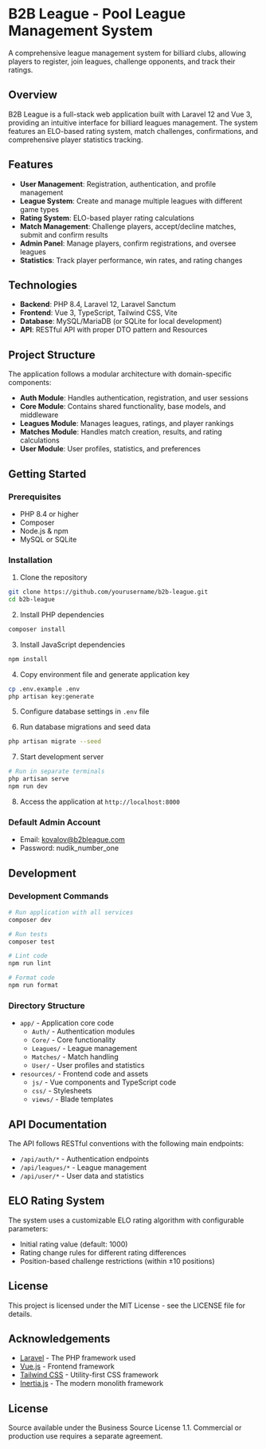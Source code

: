 # B2B League - Pool League Management System

A comprehensive league management system for billiard clubs, allowing players to register, join leagues, challenge
opponents, and track their ratings.

## Overview

B2B League is a full-stack web application built with Laravel 12 and Vue 3, providing an intuitive interface for
billiard leagues management. The system features an ELO-based rating system, match challenges, confirmations, and
comprehensive player statistics tracking.

## Features

- **User Management**: Registration, authentication, and profile management
- **League System**: Create and manage multiple leagues with different game types
- **Rating System**: ELO-based player rating calculations
- **Match Management**: Challenge players, accept/decline matches, submit and confirm results
- **Admin Panel**: Manage players, confirm registrations, and oversee leagues
- **Statistics**: Track player performance, win rates, and rating changes

## Technologies

- **Backend**: PHP 8.4, Laravel 12, Laravel Sanctum
- **Frontend**: Vue 3, TypeScript, Tailwind CSS, Vite
- **Database**: MySQL/MariaDB (or SQLite for local development)
- **API**: RESTful API with proper DTO pattern and Resources

## Project Structure

The application follows a modular architecture with domain-specific components:

- **Auth Module**: Handles authentication, registration, and user sessions
- **Core Module**: Contains shared functionality, base models, and middleware
- **Leagues Module**: Manages leagues, ratings, and player rankings
- **Matches Module**: Handles match creation, results, and rating calculations
- **User Module**: User profiles, statistics, and preferences

## Getting Started

### Prerequisites

- PHP 8.4 or higher
- Composer
- Node.js & npm
- MySQL or SQLite

### Installation

1. Clone the repository

```bash
git clone https://github.com/yourusername/b2b-league.git
cd b2b-league
```

2. Install PHP dependencies

```bash
composer install
```

3. Install JavaScript dependencies

```bash
npm install
```

4. Copy environment file and generate application key

```bash
cp .env.example .env
php artisan key:generate
```

5. Configure database settings in `.env` file

6. Run database migrations and seed data

```bash
php artisan migrate --seed
```

7. Start development server

```bash
# Run in separate terminals
php artisan serve
npm run dev
```

8. Access the application at `http://localhost:8000`

### Default Admin Account

- Email: kovalov@b2bleague.com
- Password: nudik_number_one

## Development

### Development Commands

```bash
# Run application with all services
composer dev

# Run tests
composer test

# Lint code
npm run lint

# Format code
npm run format
```

### Directory Structure

- `app/` - Application core code
    - `Auth/` - Authentication modules
    - `Core/` - Core functionality
    - `Leagues/` - League management
    - `Matches/` - Match handling
    - `User/` - User profiles and statistics
- `resources/` - Frontend code and assets
    - `js/` - Vue components and TypeScript code
    - `css/` - Stylesheets
    - `views/` - Blade templates

## API Documentation

The API follows RESTful conventions with the following main endpoints:

- `/api/auth/*` - Authentication endpoints
- `/api/leagues/*` - League management
- `/api/user/*` - User data and statistics

## ELO Rating System

The system uses a customizable ELO rating algorithm with configurable parameters:

- Initial rating value (default: 1000)
- Rating change rules for different rating differences
- Position-based challenge restrictions (within ±10 positions)

## License

This project is licensed under the MIT License - see the LICENSE file for details.

## Acknowledgements

- [Laravel](https://laravel.com) - The PHP framework used
- [Vue.js](https://vuejs.org) - Frontend framework
- [Tailwind CSS](https://tailwindcss.com) - Utility-first CSS framework
- [Inertia.js](https://inertiajs.com) - The modern monolith framework

## License
Source available under the Business Source License 1.1. Commercial or production use requires a separate agreement.

